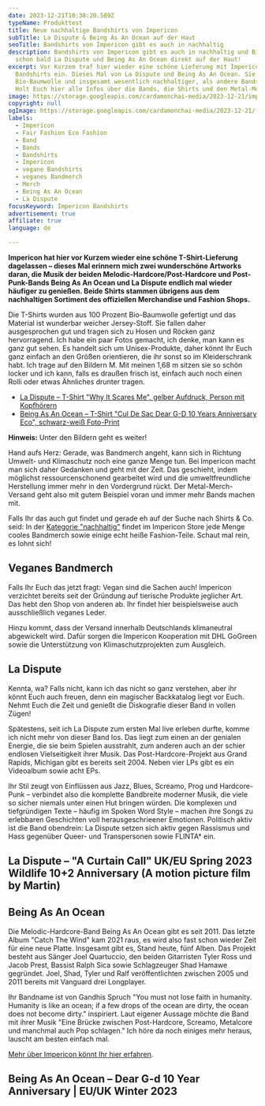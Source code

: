 ```yaml
---
date: 2023-12-21T10:38:20.589Z
typeName: Produkttest
title: Neue nachhaltige Bandshirts von Impericon
subTitle: La Dispute & Being As An Ocean auf der Haut
seoTitle: Bandshirts von Impericon gibt es auch in nachhaltig
description: Bandshirts von Impericon gibt es auch in nachhaltig und Bio – Tragt
  schon bald La Dispute und Being As An Ocean direkt auf der Haut!
excerpt: Vor Kurzem traf hier wieder eine schöne Lieferung mit Impericon
  Bandshirts ein. Dieses Mal von La Dispute und Being As An Ocean. Sie sind aus
  Bio-Baumwolle und insgesamt wesentlich nachhaltiger, als andere Bandshirts.
  Holt Euch hier alle Infos über die Bands, die Shirts und den Metal-Merch-Shop.
image: https://storage.googleapis.com/cardamonchai-media/2023-12-21/impericon-being-as-an-ocean-la-dispute-anne-reis-soundsvegan-com-20-jpg-imagine-080808_363f64_2048_1536/640.webp
copyright: null
ogImage: https://storage.googleapis.com/cardamonchai-media/2023-12-21/faire-bandshirts-anne-reis-soundsvegan-com-og-jpg-imagine-080808_3e414f_1200_628/640.webp
labels:
  - Impericon
  - Fair Fashion Eco Fashion
  - Band
  - Bands
  - Bandshirts
  - Impericon
  - vegane Bandshirts
  - veganes Bandmerch
  - Merch
  - Being As An Ocean
  - La Dispute
focusKeyword: Impericon Bandshirts
advertisement: true
affiliate: true
language: de

---
```


**Impericon hat hier vor Kurzem wieder eine schöne T-Shirt-Lieferung dagelassen – dieses Mal erinnern mich zwei wunderschöne Artworks daran, die Musik der beiden Melodic-Hardcore/Post-Hardcore und Post-Punk-Bands Being As An Ocean und La Dispute endlich mal wieder häufiger zu genießen. Beide Shirts stammen übrigens aus dem nachhaltigen Sortiment des offiziellen Merchandise und Fashion Shops.**

Die T-Shirts wurden aus 100 Prozent Bio-Baumwolle gefertigt und das Material ist wunderbar weicher Jersey-Stoff. Sie fallen daher ausgesprochen gut und tragen sich zu Hosen und Röcken ganz hervorragend. Ich habe ein paar Fotos gemacht, ich denke, man kann es ganz gut sehen. Es handelt sich um Unisex-Produkte, daher könnt Ihr Euch ganz einfach an den Größen orientieren, die ihr sonst so im Kleiderschrank habt. Ich trage auf den Bildern M. Mit meinen 1,68 m sitzen sie so schön locker und ich kann, falls es draußen frisch ist, einfach auch noch einen Rolli oder etwas Ähnliches drunter tragen.

- [La Dispute – T-Shirt "Why It Scares Me", gelber Aufdruck, Person mit Kopfhörern](https://tidd.ly/3v9hkea)
- [Being As An Ocean – T-Shirt "Cul De Sac Dear G-D 10 Years Anniversary Eco", schwarz-weiß Foto-Print](https://tidd.ly/48sveGQ)

**Hinweis:** Unter den Bildern geht es weiter!

<Gallery name="la-dispute-being-as-an-ocean-1" />

Hand aufs Herz: Gerade, was Bandmerch angeht, kann sich in Richtung Umwelt- und Klimaschutz noch eine ganze Menge tun. Bei Impericon macht man sich daher Gedanken und geht mit der Zeit. Das geschieht, indem möglichst ressourcenschonend gearbeitet wird und die umweltfreundliche Herstellung immer mehr in den Vordergrund rückt. Der Metal-Merch-Versand geht also mit gutem Beispiel voran und immer mehr Bands machen mit.

Falls Ihr das auch gut findet und gerade eh auf der Suche nach Shirts & Co. seid: In der [Kategorie "nachhaltig"](https://tidd.ly/3vojKCB) findet im Impericon Store jede Menge cooles Bandmerch sowie einige echt heiße Fashion-Teile. Schaut mal rein, es lohnt sich!

## Veganes Bandmerch

Falls Ihr Euch das jetzt fragt: Vegan sind die Sachen auch! Impericon verzichtet bereits seit der Gründung auf tierische Produkte jeglicher Art. Das hebt den Shop von anderen ab. Ihr findet hier beispielsweise auch ausschließlich veganes Leder.

Hinzu kommt, dass der Versand innerhalb Deutschlands klimaneutral abgewickelt wird. Dafür sorgen die Impericon Kooperation mit DHL GoGreen sowie die Unterstützung von Klimaschutzprojekten zum Ausgleich.

## La Dispute

Kennta, wa? Falls nicht, kann ich das nicht so ganz verstehen, aber ihr könnt Euch auch freuen, denn ein magischer Backkatalog liegt vor Euch. Nehmt Euch die Zeit und genießt die Diskografie dieser Band in vollen Zügen!

Spätestens, seit ich La Dispute zum ersten Mal live erleben durfte, komme ich nicht mehr von dieser Band los. Das liegt zum einen an der genialen Energie, die sie beim Spielen ausstrahlt, zum anderen auch an der schier endlosen Vielseitigkeit ihrer Musik. Das Post-Hardcore-Projekt aus Grand Rapids, Michigan gibt es bereits seit 2004. Neben vier LPs gibt es ein Videoalbum sowie acht EPs.

Ihr Stil zeugt von Einflüssen aus Jazz, Blues, Screamo, Prog und Hardcore-Punk – verbindet also die komplette Bandbreite moderner Musik, die viele so sicher niemals unter einen Hut bringen würden. Die komplexen und tiefgründigen Texte – häufig im Spoken Word Style – machen ihre Songs zu erlebbaren Geschichten voll herausgeschrieener Emotionen. Politisch aktiv ist die Band obendrein: La Dispute setzen sich aktiv gegen Rassismus und Hass gegenüber Queer- und Transpersonen sowie FLINTA\* ein.

## La Dispute – "A Curtain Call" UK/EU Spring 2023 Wildlife 10+2 Anniversary (A motion picture film by Martin)

<YouTube id="VONIRTW3_9g" />

## Being As An Ocean

Die Melodic-Hardcore-Band Being As An Ocean gibt es seit 2011. Das letzte Album "Catch The Wind" kam 2021 raus, es wird also fast schon wieder Zeit für eine neue Platte. Insgesamt gibt es, Stand heute, fünf Alben. Das Projekt besteht aus Sänger Joel Quartuccio, den beiden Gitarristen Tyler Ross und Jacob Prest, Bassist Ralph Sica sowie Schlagzeuger Shad Hamawe gegründet. Joel, Shad, Tyler und Ralf veröffentlichten zwischen 2005 und 2011 bereits mit Vanguard drei Longplayer.

Ihr Bandname ist von Gandhis Spruch "You must not lose faith in humanity. Humanity is like an ocean; if a few drops of the ocean are dirty, the ocean does not become dirty." inspiriert. Laut eigener Aussage möchte die Band mit ihrer Musik "Eine Brücke zwischen Post-Hardcore, Screamo, Metalcore und manchmal auch Pop schlagen." Ich höre da noch einiges mehr heraus, lauscht am besten einfach mal.

[Mehr über Impericon könnt Ihr hier erfahren](/2022/12/nachhaltige-bandshirts/).

## Being As An Ocean – Dear G-d 10 Year Anniversary | EU/UK Winter 2023

<YouTube id="LkMXj8ZNnik" />

<Gallery name="la-dispute-being-as-an-ocean-2" />

